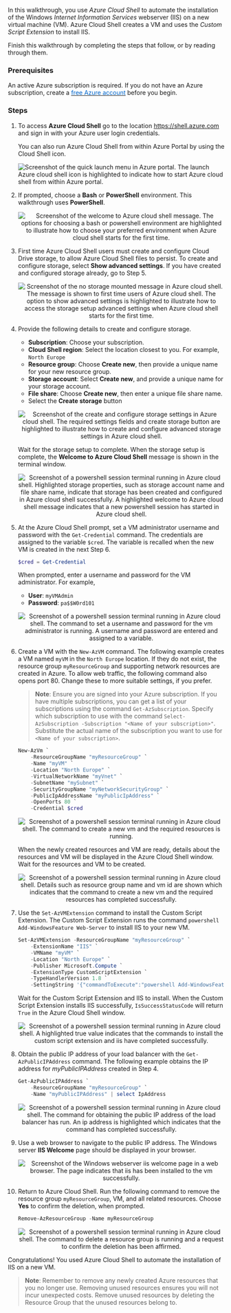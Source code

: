 In this walkthrough, you use *Azure Cloud Shell* to automate the installation of the Windows *Internet Information Services* webserver (IIS) on a new virtual machine (VM). Azure Cloud Shell creates a VM and uses the *Custom Script Extension* to install IIS.

Finish this walkthrough by completing the steps that follow, or by reading through them.

### Prerequisites

An active Azure subscription is required. If you do not have an Azure subscription, create a <a href="https://azure.microsoft.com/free/" target="_blank"><span style="color: #0066cc;">free Azure account</span></a> before you begin.

### Steps

1. To access **Azure Cloud Shell** go to the location <a href="https://shell.azure.com" target="_blank"><span style="color: #0066cc;">https://shell.azure.com</span></a> and sign in with your Azure user login credentials.


	You can also run Azure Cloud Shell from within Azure Portal by using the Cloud Shell icon.

	<p style="text-align:left;"><img src="../Linked_Image_Files/m02-l05-cloudshell-01-portal-icon.png" alt="Screenshot of the quick launch menu in Azure portal. The launch Azure cloud shell icon is highlighted to indicate how to start Azure cloud shell from within Azure portal."></p>

2. If prompted, choose a **Bash** or **PowerShell** environment. This walkthrough uses **PowerShell**.

	<p style="text-align:center;"><img src="../Linked_Image_Files/m02-l05-cloudshell-02-choose-env.png" alt="Screenshot of the welcome to Azure cloud shell message. The options for choosing a bash or powershell environment are highlighted to illustrate how to choose your preferred environment when Azure cloud shell starts for the first time."></p>

3. First time Azure Cloud Shell users must create and configure Cloud Drive storage, to allow Azure Cloud Shell files to persist. To create and configure storage, select **Show advanced settings**. If you have created and configured storage already, go to Step 5.

	<p style="text-align:center;"><img src="../Linked_Image_Files/m02-l05-cloudshell-03-choose-storage.png" alt="Screenshot of the no storage mounted message in Azure cloud shell. The message is shown to first time users of Azure cloud shell. The option to show advanced settings is highlighted to illustrate how to access the storage setup advanced settings when Azure cloud shell starts for the first time."></p>

4. Provide the following details to create and configure storage.

	- **Subscription**: Choose your subscription.
	- **Cloud Shell region**: Select the location closest to you. For example, `North Europe`
	- **Resource group**: Choose **Create new**, then provide a unique name for your new resource group.
	- **Storage account**: Select **Create new**, and provide a unique name for your storage account.
	- **File share**: Choose **Create new**, then enter a unique file share name.
	- Select the **Create storage** button

	<p style="text-align:center;"><img src="../Linked_Image_Files/m02-l05-cloudshell-04a-set-storage.png" alt="Screenshot of the create and configure storage settings in Azure cloud shell. The required settings fields and create storage button are highlighted to illustrate how to create and configure advanced storage settings in Azure cloud shell."></p>

	Wait for the storage setup to complete. When the storage setup is complete, the **Welcome to Azure Cloud Shell** message is shown in the terminal window.

	<p style="text-align:center;"><img src="../Linked_Image_Files/m02-l05-cloudshell-04b-competed-storage.png" alt="Screenshot of a powershell session terminal running in Azure cloud shell. Highlighted storage properties, such as storage account name and file share name, indicate that storage has been created and configured in Azure cloud shell successfully. A highlighted welcome to Azure cloud shell message indicates that a new powershell session has started in Azure cloud shell."></p>

5. At the Azure Cloud Shell prompt, set a VM administrator username and password with the `Get-Credential` command. The credentials are assigned to the variable `$cred`. The variable is recalled when the new VM is created in the next Step 6.

	```PowerShell
	$cred = Get-Credential
	```

	When prompted, enter a username and password for the VM administrator. For example, 
    - **User**: `myVMAdmin` 
    - **Password**: `pa$$W0rd101`

	<p style="text-align:center;"><img src="../Linked_Image_Files/m02-l05-cloudshell-05-admin-credentials.png" alt="Screenshot of a powershell session terminal running in Azure cloud shell. The command to set a username and password for the vm administrator is running. A username and password are entered and assigned to a variable."></p>

6. Create a VM with the `New-AzVM` command. The following example creates a VM named `myVM` in the `North Europe` location. If they do not exist, the resource group `myResourceGroup` and supporting network resources are created in Azure. To allow web traffic, the following command also opens port 80. Change these to more suitable settings, if you prefer.

    > **Note**: Ensure you are signed into your Azure subscription. If you have multiple subscriptions, you can get a list of your subscriptions using the command `Get-AzSubscription`. Specify which subscription to use with the command `Select-AzSubscription -Subscription "<Name of your subscription>"`. Substitute the actual name of the subscription you want to use for `<Name of your subscription>`.

	```PowerShell
	New-AzVm `
		-ResourceGroupName "myResourceGroup" `
		-Name "myVM" `
		-Location "North Europe" `
		-VirtualNetworkName "myVnet" `
		-SubnetName "mySubnet" `
		-SecurityGroupName "myNetworkSecurityGroup" `
		-PublicIpAddressName "myPublicIpAddress" `
		-OpenPorts 80 `
		-Credential $cred
	```

	<p style="text-align:center;"><img src="../Linked_Image_Files/m02-l05-cloudshell-06a-create-vm-start.png" alt="Screenshot of a powershell session terminal running in Azure cloud shell. The command to create a new vm and the required resources is running."></p>

	When the newly created resources and VM are ready, details about the resources and VM will be displayed in the Azure Cloud Shell window. Wait for the resources and VM to be created.

	<p style="text-align:center;"><img src="../Linked_Image_Files/m02-l05-cloudshell-06b-create-vm-finish.png" alt="Screenshot of a powershell session terminal running in Azure cloud shell. Details such as resource group name and vm id are shown which indicates that the command to create a new vm and the required resources has completed successfully."></p>

7. Use the `Set-AzVMExtension` command to install the Custom Script Extension. The Custom Script Extension runs the command `powershell Add-WindowsFeature Web-Server` to install IIS to your new VM.

	```PowerShell
	Set-AzVMExtension -ResourceGroupName "myResourceGroup" `
		-ExtensionName "IIS" `
		-VMName "myVM" `
		-Location "North Europe" `
		-Publisher Microsoft.Compute `
		-ExtensionType CustomScriptExtension `
		-TypeHandlerVersion 1.8 `
		-SettingString '{"commandToExecute":"powershell Add-WindowsFeature Web-Server"}'
	```

	Wait for the Custom Script Extension and IIS to install. When the Custom Script Extension installs IIS successfully, `IsSuccessStatusCode` will return `True` in the Azure Cloud Shell window.

	<p style="text-align:center;"><img src="../Linked_Image_Files/m02-l05-cloudshell-07-iis-installed.png" alt="Screenshot of a powershell session terminal running in Azure cloud shell. A highlighted true value indicates that the commands to install the custom script extension and iis have completed successfully."></p>

8. Obtain the public IP address of your load balancer with the `Get-AzPublicIPAddress` command. The following example obtains the IP address for *myPublicIPAddress* created in Step 4.

	```PowerShell
	Get-AzPublicIPAddress `
		-ResourceGroupName "myResourceGroup" `
		-Name "myPublicIPAddress" | select IpAddress
	```

	<p style="text-align:center;"><img src="../Linked_Image_Files/m02-l05-cloudshell-08-obtain-ip.png" alt="Screenshot of a powershell session terminal running in Azure cloud shell. The command for obtaining the public IP address of the load balancer has run. An ip address is highlighted which indicates that the command has completed successfully."></p>

9. Use a web browser to navigate to the public IP address. The Windows server **IIS Welcome** page should be displayed in your browser.

	<p style="text-align:center;"><img src="../Linked_Image_Files/m02-l05-cloudshell-09-iss-welcome.png" alt="Screenshot of the Windows webserver iis welcome page in a web browser. The page indicates that iis has been installed to the vm successfully."></p>

10. Return to Azure Cloud Shell. Run the following command to remove the resource group `myResourceGroup`, VM, and all related resources. Choose **Yes** to confirm the deletion, when prompted.

	```PowerShell
	Remove-AzResourceGroup -Name myResourceGroup
	```

	<p style="text-align:center;"><img src="../Linked_Image_Files/m02-l05-cloudshell-10-delete-resourcegroup.png" alt="Screenshot of a powershell session terminal running in Azure cloud shell. The command to delete a resource group is running and a request to confirm the deletion has been affirmed."></p>

Congratulations! You used Azure Cloud Shell to automate the installation of IIS on a new VM.

> **Note**: Remember to remove any newly created Azure resources that you no longer use. Removing unused resources ensures you will not incur unexpected costs. Remove unused resources by deleting the Resource Group that the unused resources belong to.
